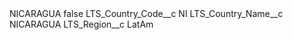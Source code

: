 <?xml version="1.0" encoding="UTF-8"?>
<CustomMetadata xmlns="http://soap.sforce.com/2006/04/metadata" xmlns:xsi="http://www.w3.org/2001/XMLSchema-instance" xmlns:xsd="http://www.w3.org/2001/XMLSchema">
    <label>NICARAGUA</label>
    <protected>false</protected>
    <values>
        <field>LTS_Country_Code__c</field>
        <value xsi:type="xsd:string">NI</value>
    </values>
    <values>
        <field>LTS_Country_Name__c</field>
        <value xsi:type="xsd:string">NICARAGUA</value>
    </values>
    <values>
        <field>LTS_Region__c</field>
        <value xsi:type="xsd:string">LatAm</value>
    </values>
</CustomMetadata>

